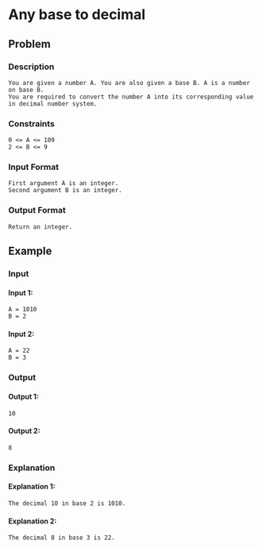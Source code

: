 # Any base to decimal

## Problem

### Description

    You are given a number A. You are also given a base B. A is a number on base B.
    You are required to convert the number A into its corresponding value in decimal number system.

### Constraints

    0 <= A <= 109
    2 <= B <= 9

### Input Format

    First argument A is an integer.
    Second argument B is an integer.

### Output Format

    Return an integer.

## Example

### Input

#### Input 1:

    A = 1010
    B = 2

#### Input 2:

    A = 22
    B = 3

### Output

#### Output 1:

    10

#### Output 2:

    8

### Explanation

#### Explanation 1:

    The decimal 10 in base 2 is 1010.

#### Explanation 2:

    The decimal 8 in base 3 is 22.

